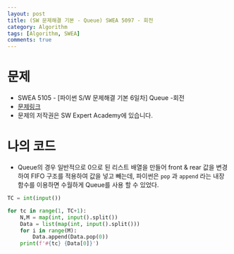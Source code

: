 ```yaml
---
layout: post
title: (SW 문제해결 기본 - Queue) SWEA 5097 - 회전
category: Algorithm
tags: [Algorithm, SWEA]
comments: true
---
```




# 문제

-  SWEA 5105 - [파이썬 S/W 문제해결 기본 6일차] Queue -회전
-  [문제링크](https://www.swexpertacademy.com/main/learn/course/subjectDetail.do?courseId=AVuPDN86AAXw5UW6&subjectId=AWOVIoJqqfYDFAWg)
-  문제의 저작권은 SW Expert Academy에 있습니다.



# 나의 코드

- Queue의 경우 일반적으로 0으로 된 리스트 배열을 만들어 front & rear 값을 변경하여 FIFO 구조를 적용하여 값을 넣고 빼는데, 파이썬은 `pop` 과 `append` 라는 내장함수를 이용하면 수월하게 Queue를 사용 할 수 있었다.


```python
TC = int(input())

for tc in range(1, TC+1):
    N,M = map(int, input().split())
    Data = list(map(int, input().split()))
    for i in range(M):
        Data.append(Data.pop(0))
    print(f'#{tc} {Data[0]}')
```
